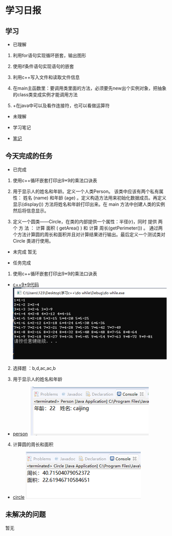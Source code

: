 # 学习日报

## 学习

* 已理解
1. 利用for语句实现循环嵌套，输出图形

2. 使用if条件语句实现语句的嵌套

3. 利用c++写入文件和读取文件信息

4. 在main主函数里：要调用类里面的方法，必须要先new出个实例对象，把抽象的class类变成实例才能调用方法

5. +在java中可以及看作连接符，也可以看做运算符

* 未理解


* 学习笔记

* [笔记](https://github.com/caijing666/7.26/blob/master/7.26笔记.md)


## 今天完成的任务

* 已完成
 1. 使用c++循环嵌套打印出9*9的乘法口诀表

 2. 用于显示人的姓名和年龄。定义一个人类Person。 该类中应该有两个私有属性： 姓名 (name) 和年龄 (age) 。定义构造方法用来初始化数据成员。再定义显示(display()) 方法将姓名和年龄打印出来。在 main 方法中创建人类的实例然后将信息显示。

 3. 定义一个圆类——Circle，在类的内部提供一个属性：半径(r)，同时 提供 两个 方 法 ： 计算 面积 ( getArea() ) 和 计算 周长(getPerimeter()) 。 通过两个方法计算圆的周长和面积并且对计算结果进行输出。最后定义一个测试类对 Circle 类进行使用。


* 未完成
暂无

* 任务完成

1. 使用c++循环嵌套打印出9*9的乘法口诀表
  *  [c++9*9代码](https://github.com/caijing666/7.26/blob/master/chengfa.txt)
   ![9*9](https://github.com/caijing666/7.26/blob/master/99.PNG)

2. 选择题 ：b,d,ac,ac,b

3. 用于显示人的姓名和年龄

 *  [person](https://github.com/caijing666/7.26/blob/master/person.txt)
  ![person](https://github.com/caijing666/7.26/blob/master/person.PNG)

4. 计算圆的周长和面积
 *  [circle](https://github.com/caijing666/7.26/blob/master/circle.txt)
   ![circle](https://github.com/caijing666/7.26/blob/master/circle.PNG)

## 未解决的问题
暂无
